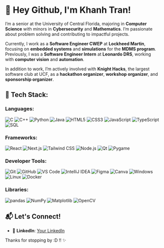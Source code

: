 # 👋 Hey Github, I'm Khanh Tran!

I’m a senior at the University of Central Florida, majoring in **Computer Science** with minors in **Cybersecurity** and **Mathematics**. I’m passionate about problem solving and contributing to impactful projects.

Currently, I work as a **Software Engineer CWEP** at **Lockheed Martin**, focusing on **embedded systems** and **simulations** for the **MDMS program**. Previously, I was a **Software Engineer Intern** at **Leonardo DRS**, working with **computer vision** and **automation**.

In addition to work, I’m actively involved with **Knight Hacks**, the largest software club at UCF, as a **hackathon organizer**, **workshop organizer**, and **sponsorship organizer**.

## 🚀 Tech Stack:

### Languages:
![C](https://img.shields.io/badge/-C-00599C?style=flat&logo=C&logoColor=white)
![C++](https://img.shields.io/badge/-C%2B%2B-00599C?style=flat&logo=C%2B%2B&logoColor=white)
![Python](https://img.shields.io/badge/-Python-3776AB?style=flat&logo=Python&logoColor=white)
![Java](https://img.shields.io/badge/-Java-007396?style=flat&logo=Java&logoColor=white)
![HTML5](https://img.shields.io/badge/-HTML5-E34F26?style=flat&logo=HTML5&logoColor=white)
![CSS3](https://img.shields.io/badge/-CSS3-1572B6?style=flat&logo=CSS3&logoColor=white)
![JavaScript](https://img.shields.io/badge/-JavaScript-F7DF1E?style=flat&logo=JavaScript&logoColor=white)
![TypeScript](https://img.shields.io/badge/-TypeScript-3178C6?style=flat&logo=TypeScript&logoColor=white)
![SQL](https://img.shields.io/badge/-SQL-003B57?style=flat&logo=MySQL&logoColor=white)

### Frameworks:
![React](https://img.shields.io/badge/-React-61DAFB?style=flat&logo=React&logoColor=black)
![Next.js](https://img.shields.io/badge/-Next.js-000000?style=flat&logo=Next.js&logoColor=white)
![Tailwind CSS](https://img.shields.io/badge/-Tailwind%20CSS-06B6D4?style=flat&logo=Tailwind%20CSS&logoColor=white)
![Node.js](https://img.shields.io/badge/-Node.js-339933?style=flat&logo=Node.js&logoColor=white)
![Qt](https://img.shields.io/badge/-Qt-41CD52?style=flat&logo=Qt&logoColor=white)
![Pygame](https://img.shields.io/badge/-Pygame-000000?style=flat&logo=pygame&logoColor=white)

### Developer Tools:
![Git](https://img.shields.io/badge/-Git-F05032?style=flat&logo=Git&logoColor=white)
![GitHub](https://img.shields.io/badge/-GitHub-181717?style=flat&logo=GitHub&logoColor=white)
![VS Code](https://img.shields.io/badge/-VS%20Code-007ACC?style=flat&logo=Visual%20Studio%20Code&logoColor=white)
![IntelliJ IDEA](https://img.shields.io/badge/-IntelliJ%20IDEA-000000?style=flat&logo=IntelliJ%20IDEA&logoColor=white)
![Figma](https://img.shields.io/badge/-Figma-F24E1E?style=flat&logo=Figma&logoColor=white)
![Canva](https://img.shields.io/badge/-Canva-00C4CC?style=flat&logo=Canva&logoColor=white)
![Windows](https://img.shields.io/badge/-Windows-0078D6?style=flat&logo=Windows&logoColor=white)
![Linux](https://img.shields.io/badge/-Linux-FCC624?style=flat&logo=Linux&logoColor=black)
![Docker](https://img.shields.io/badge/-Docker-2496ED?style=flat&logo=Docker&logoColor=white)

### Libraries:
![pandas](https://img.shields.io/badge/-pandas-150458?style=flat&logo=pandas&logoColor=white)
![NumPy](https://img.shields.io/badge/-NumPy-013243?style=flat&logo=NumPy&logoColor=white)
![Matplotlib](https://img.shields.io/badge/-Matplotlib-0079A1?style=flat&logo=Matplotlib&logoColor=white)
![OpenCV](https://img.shields.io/badge/-OpenCV-5C3EE8?style=flat&logo=OpenCV&logoColor=white)

## 📬 Let's Connect!
- 🔗 **LinkedIn**: [Your LinkedIn](https://www.linkedin.com/in/khanh-tran-dev/)

Thanks for stopping by :D !! ✨
